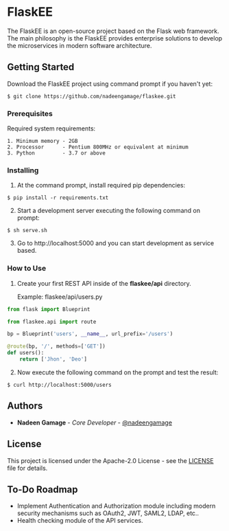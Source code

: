 # FlaskEE

The FlaskEE is an open-source project based on the Flask web framework. The main philosophy is the FlaskEE provides enterprise solutions to develop the microservices in modern software architecture.

## Getting Started

Download the FlaskEE project using command prompt if you haven't yet:

```
$ git clone https://github.com/nadeengamage/flaskee.git
```

### Prerequisites

Required system requirements:

```
1. Minimum memory - 2GB
2. Processor      - Pentium 800MHz or equivalent at minimum
3. Python 		  - 3.7 or above
```

### Installing

1. At the command prompt, install required pip dependencies:

```
$ pip install -r requirements.txt
```

2. Start a development server executing the following command on prompt:

```
$ sh serve.sh
```

3. Go to http://localhost:5000 and you can start development as service based.

### How to Use


1. Create your first REST API inside of the **flaskee/api** directory.

	Example: flaskee/api/users.py

```python
from flask import Blueprint

from flaskee.api import route

bp = Blueprint('users', __name__, url_prefix='/users')

@route(bp, '/', methods=['GET'])
def users():
    return ['Jhon', 'Deo']
```

2. Now execute the following command on the prompt and test the result:

```
$ curl http://localhost:5000/users
```


## Authors

* **Nadeen Gamage** - *Core Developer* - [@nadeengamage](https://github.com/nadeengamage)


## License

This project is licensed under the Apache-2.0 License - see the [LICENSE](LICENSE) file for details.

## To-Do Roadmap

* Implement Authentication and Authorization module including modern security mechanisms such as OAuth2, JWT, SAML2, LDAP, etc..
* Health checking module of the API services.
